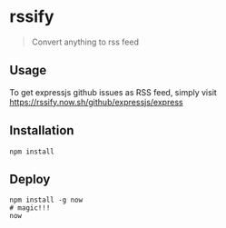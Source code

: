 # rssify
> Convert anything to rss feed

## Usage

To get expressjs github issues as RSS feed, simply visit https://rssify.now.sh/github/expressjs/express

## Installation

    npm install

## Deploy

    npm install -g now
    # magic!!!
    now
